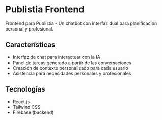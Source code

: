 # Publistia Frontend

Frontend para Publistia - Un chatbot con interfaz dual para planificación personal y profesional.

## Características

- Interfaz de chat para interactuar con la IA
- Panel de tareas generado a partir de las conversaciones
- Creación de contexto personalizado para cada usuario
- Asistencia para necesidades personales y profesionales

## Tecnologías

- React.js
- Tailwind CSS
- Firebase (backend)
